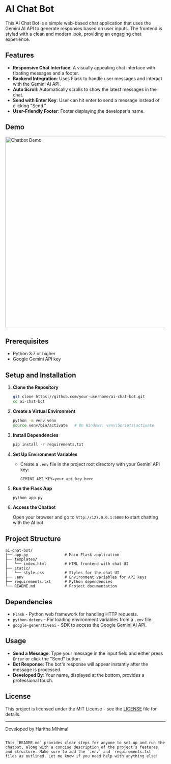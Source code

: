 
# AI Chat Bot

This AI Chat Bot is a simple web-based chat application that uses the Gemini AI API to generate responses based on user inputs. The frontend is styled with a clean and modern look, providing an engaging chat experience.

## Features

- **Responsive Chat Interface**: A visually appealing chat interface with floating messages and a footer.
- **Backend Integration**: Uses Flask to handle user messages and interact with the Gemini AI API.
- **Auto Scroll**: Automatically scrolls to show the latest messages in the chat.
- **Send with Enter Key**: User can hit enter to send a message instead of clicking "Send."
- **User-Friendly Footer**: Footer displaying the developer's name.

## Demo

<img src="demo.png" alt="Chatbot Demo" width="600" />

## Prerequisites

- Python 3.7 or higher
- Google Gemini API key

## Setup and Installation

1. **Clone the Repository**

   ```bash
   git clone https://github.com/your-username/ai-chat-bot.git
   cd ai-chat-bot
   ```

2. **Create a Virtual Environment**

   ```bash
   python -m venv venv
   source venv/bin/activate   # On Windows: venv\Scripts\activate
   ```

3. **Install Dependencies**

   ```bash
   pip install -r requirements.txt
   ```

4. **Set Up Environment Variables**

   - Create a `.env` file in the project root directory with your Gemini API key:

     ```plaintext
     GEMINI_API_KEY=your_api_key_here
     ```

5. **Run the Flask App**

   ```bash
   python app.py
   ```

6. **Access the Chatbot**

   Open your browser and go to `http://127.0.0.1:5000` to start chatting with the AI bot.

## Project Structure

```
ai-chat-bot/
├── app.py                # Main Flask application
├── templates/
│   └── index.html        # HTML frontend with chat UI
├── static/
│   └── style.css         # Styles for the chat UI
├── .env                  # Environment variables for API keys
├── requirements.txt      # Python dependencies
└── README.md             # Project documentation
```

## Dependencies

- `Flask` - Python web framework for handling HTTP requests.
- `python-dotenv` - For loading environment variables from a `.env` file.
- `google-generativeai` - SDK to access the Google Gemini AI API.

## Usage

- **Send a Message**: Type your message in the input field and either press `Enter` or click the "Send" button.
- **Bot Response**: The bot's response will appear instantly after the message is processed.
- **Developed By**: Your name, displayed at the bottom, provides a professional touch.

## License

This project is licensed under the MIT License - see the [LICENSE](LICENSE) file for details.

---

Developed by Haritha Mihimal
```

This `README.md` provides clear steps for anyone to set up and run the chatbot, along with a concise description of the project’s features and structure. Make sure to add the `.env` and `requirements.txt` files as outlined. Let me know if you need help with anything else!
